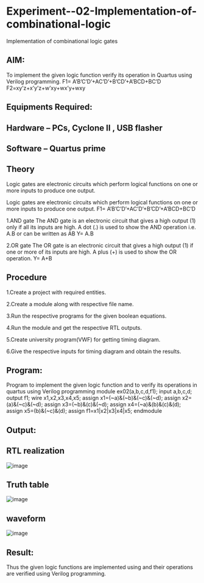 # Experiment--02-Implementation-of-combinational-logic
Implementation of combinational logic gates
 
## AIM:
To implement the given logic function verify its operation in Quartus using Verilog programming.
 F1= A’B’C’D’+AC’D’+B’CD’+A’BCD+BC’D
F2=xy’z+x’y’z+w’xy+wx’y+wxy
 
## Equipments Required:
## Hardware – PCs, Cyclone II , USB flasher
## Software – Quartus prime

## Theory
Logic gates are electronic circuits which perform logical functions on one or more inputs to produce one output.

Logic gates are electronic circuits which perform logical functions on one or more inputs to produce one output. F1= A’B’C’D’+AC’D’+B’CD’+A’BCD+BC’D

1.AND gate The AND gate is an electronic circuit that gives a high output (1) only if all its inputs are high. A dot (.) is used to show the AND operation i.e. A.B or can be written as AB Y= A.B

2.OR gate The OR gate is an electronic circuit that gives a high output (1) if one or more of its inputs are high. A plus (+) is used to show the OR operation. Y= A+B

 ## Procedure

1.Create a project with required entities.

2.Create a module along with respective file name.

3.Run the respective programs for the given boolean equations.

4.Run the module and get the respective RTL outputs.

5.Create university program(VWF) for getting timing diagram.

6.Give the respective inputs for timing diagram and obtain the results.

## Program:
Program to implement the given logic function and to verify its operations in quartus using Verilog programming
module ex02(a,b,c,d,f1);
input a,b,c,d;
output f1;
wire x1,x2,x3,x4,x5;
assign x1=(~a)&(~b)&(~c)&(~d);
assign x2=(a)&(~c)&(~d);
assign x3=(~b)&(c)&(~d);
assign x4=(~a)&(b)&(c)&(d);
assign x5=(b)&(~c)&(d);
assign f1=x1|x2|x3|x4|x5;
endmodule

## Output:
## RTL realization
![image](https://github.com/nivetharajaa/Experiment--02-Implementation-of-combinational-logic-/assets/120543388/f6b7aeef-723f-4893-97bf-676b5853b649)
## Truth table
![image](https://github.com/nivetharajaa/Experiment--02-Implementation-of-combinational-logic-/assets/120543388/756b089b-9b8d-43b3-a643-3efe65251988)
## waveform
![image](https://github.com/nivetharajaa/Experiment--02-Implementation-of-combinational-logic-/assets/120543388/39ebfd64-4fe1-4364-9433-79c04d869024)

## Result:
Thus the given logic functions are implemented using  and their operations are verified using Verilog programming.
